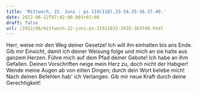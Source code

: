 ```yaml
---
title: 'Mittwoch, 22. Juni : ps 119(118),33-34.35-36.37.40.'
date: 2022-06-22T07:42:00.001+02:00
draft: false
url: /2022/06/mittwoch-22-juni-ps-11911833-3435-363740.html
---
```


Herr, weise mir den Weg deiner Gesetze! Ich will ihn einhalten bis ans Ende. Gib mir Einsicht, damit ich deiner Weisung folge und mich an sie halte aus ganzem Herzen. Führe mich auf dem Pfad deiner Gebote! Ich habe an ihm Gefallen. Deinen Vorschriften neige mein Herz zu, doch nicht der Habgier! Wende meine Augen ab von eitlen Dingen; durch dein Wort belebe mich! Nach deinen Befehlen hab' ich Verlangen. Gib mir neue Kraft durch deine Gerechtigkeit!